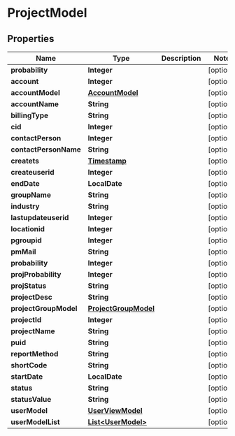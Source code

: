 

# ProjectModel


## Properties

| Name | Type | Description | Notes |
|------------ | ------------- | ------------- | -------------|
|**probability** | **Integer** |  |  [optional] |
|**account** | **Integer** |  |  [optional] |
|**accountModel** | [**AccountModel**](AccountModel.md) |  |  [optional] |
|**accountName** | **String** |  |  [optional] |
|**billingType** | **String** |  |  [optional] |
|**cid** | **Integer** |  |  [optional] |
|**contactPerson** | **Integer** |  |  [optional] |
|**contactPersonName** | **String** |  |  [optional] |
|**createts** | [**Timestamp**](Timestamp.md) |  |  [optional] |
|**createuserid** | **Integer** |  |  [optional] |
|**endDate** | **LocalDate** |  |  [optional] |
|**groupName** | **String** |  |  [optional] |
|**industry** | **String** |  |  [optional] |
|**lastupdateuserid** | **Integer** |  |  [optional] |
|**locationid** | **Integer** |  |  [optional] |
|**pgroupid** | **Integer** |  |  [optional] |
|**pmMail** | **String** |  |  [optional] |
|**probability** | **Integer** |  |  [optional] |
|**projProbability** | **Integer** |  |  [optional] |
|**projStatus** | **String** |  |  [optional] |
|**projectDesc** | **String** |  |  [optional] |
|**projectGroupModel** | [**ProjectGroupModel**](ProjectGroupModel.md) |  |  [optional] |
|**projectId** | **Integer** |  |  [optional] |
|**projectName** | **String** |  |  [optional] |
|**puid** | **String** |  |  [optional] |
|**reportMethod** | **String** |  |  [optional] |
|**shortCode** | **String** |  |  [optional] |
|**startDate** | **LocalDate** |  |  [optional] |
|**status** | **String** |  |  [optional] |
|**statusValue** | **String** |  |  [optional] |
|**userModel** | [**UserViewModel**](UserViewModel.md) |  |  [optional] |
|**userModelList** | [**List&lt;UserModel&gt;**](UserModel.md) |  |  [optional] |




